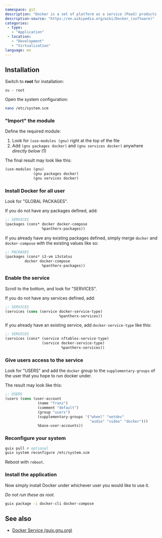 ```yaml
---
namespace: git
description: "Docker is a set of platform as a service (PaaS) products that use OS-level virtualization to deliver software in packages called containers.[6] Containers are isolated from one another and bundle their own software, libraries and configuration files; they can communicate with each other through well-defined channels."
description-source: "https://en.wikipedia.org/wiki/Docker_(software)"
categories:
 - type:
   - "Application"
 - location:
   - "Development"
   - "Virtualization"
language: en
---
```


## Installation

Switch to **root** for installation:

```
su - root
```

Open the system configuration:

```bash
nano /etc/system.scm
```

### "Import" the module

Define the required module:

1. Look for `(use-modules (gnu)` right at the top of the file
2. Add `(gnu packages docker)` and `(gnu services docker)` anywhere _directly below_ (1)

The final result may look like this:

```lisp
(use-modules (gnu)
             (gnu packages docker)
             (gnu services docker)
```

### Install Docker for all user

Look for "GLOBAL PACKAGES".

If you do not have any packages defined, add:

```lisp
;; SERVICES
(packages (cons* docker docker-compose
                 %pantherx-packages))
```

If you already have any existing packages defined,
simply merge `docker` and `docker-compose` with the existing
values like so:

```lisp
;; PACKAGES
(packages (cons* i3-vm i3status
		 docker docker-compose               
                 %pantherx-packages))
```

### Enable the service

Scroll to the bottom, and look for "SERVICES".

If you do not have any services defined,  add:

```lisp
;; SERVICES
(services (cons (service docker-service-type)
                         %pantherx-services))
```

If you already have an existing service, add `docker-service-type` like this:

```lisp
;; SERVICES
(services (cons* (service nftables-service-type)
                 (service docker-service-type)
                          %pantherx-services))
```

### Give users access to the service

Look for "USERS" and add the `docker` group to the `supplementary-groups` of the user that you hope to run docker under.

The result may look like this:

```lisp
;; USERS
(users (cons (user-account
               (name "franz")
               (comment "default")
               (group "users")
               (supplementary-groups '("wheel" "netdev"
                                       "audio" "video" "docker")))
               %base-user-accounts))
```

### Reconfigure your system

```bash
guix pull # optional
guix system reconfigure /etc/system.scm
```

Reboot with `reboot`.

### Install the application

Now simply install Docker under whichever user you would like to use it.

_Do not run these as root._

```bash
guix package -i docker-cli docker-compose
```

## See also

- [Docker Service (guix.gnu.org)](https://guix.gnu.org/manual/en/html_node/Miscellaneous-Services.html#Docker-Service)
